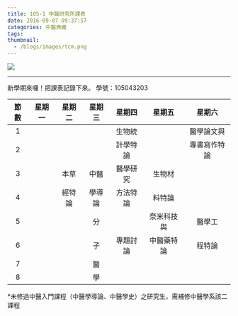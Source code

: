 ```yaml
---
title: 105-1 中醫研究所課表
date: 2016-09-07 09:37:57
categories: 中醫典藏
tags:
thumbnail:
  - /blogs/images/tcm.png
---
```

<img src="/blogs/images/tcm.png">

***
新學期來囉！把課表記錄下來。
學號：105043203

| 節數 | 星期一 | 星期二 | 星期三 | 星期四 | 星期五 | 星期六 |
|:-:|:-:|:-:|:-:|:-:|:-:|:-:|
| 1 |   |   |   | 生物統 |   | 醫學論文與 |
| 2 |   |   |   | 計學特論 |   | 專書寫作特論 |
| 3 |   | 本草 | 中醫 | 醫學研究 | 生物材 |   |
| 4 |   | 經特論 | 學導論 | 方法特論 | 料特論 |   |
| 5 |   |   | 分 |   | 奈米科技與 | 醫學工 |
| 6 |   |   | 子 | 專題討論 | 中醫藥特論 | 程特論 |
| 7 |   |   | 醫 |   |   |   |
| 8 |   |   | 學 |   |   |   |

*未修過中醫入門課程（中醫學導論、中醫學史）之研究生，需補修中醫學系該二課程
